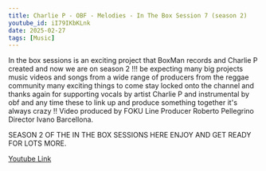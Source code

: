 ```yaml
---
title: Charlie P - OBF - Melodies - In The Box Session 7 (season 2)
youtube_id: iI79IKbKLnk
date: 2025-02-27
tags: [Music]
---
```

In the box sessions is an exciting project that BoxMan records and Charlie P created and now we are on season 2 !!! be expecting many big projects music videos and songs from a wide range of producers from the reggae community many exciting things to come stay locked onto the channel and thanks again for supporting vocals by artist Charlie P and instrumental by obf and any time these to link up and produce something together it's always crazy !! Video produced by FOKU Line Producer Roberto Pellegrino Director Ivano Barcellona.   

SEASON 2 OF THE IN THE BOX SESSIONS HERE ENJOY AND GET READY FOR LOTS MORE.

[Youtube Link](https://www.youtube.com/watch?v=iI79IKbKLnk)  
